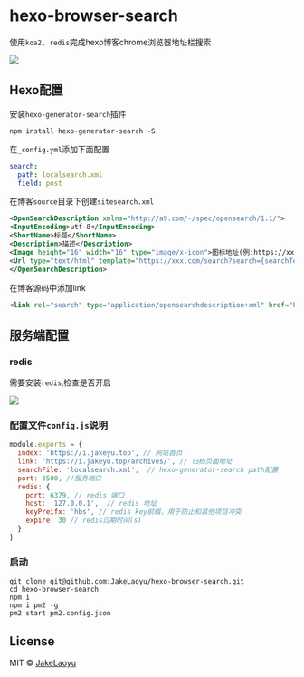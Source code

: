 # hexo-browser-search

使用`koa2`、`redis`完成hexo博客chrome浏览器地址栏搜索

![](https://blogimg.jakeyu.top/20170719150043011893340.png)

## Hexo配置

安装`hexo-generator-search`插件

```
npm install hexo-generator-search -S
```

在`_config.yml`添加下面配置

```yml
search:
  path: localsearch.xml
  field: post
```

在博客`source`目录下创建`sitesearch.xml`

```xml
<OpenSearchDescription xmlns="http://a9.com/-/spec/opensearch/1.1/">
<InputEncoding>utf-8</InputEncoding>
<ShortName>标题</ShortName>
<Description>描述</Description>
<Image height="16" width="16" type="image/x-icon">图标地址(例:https://xxx.com/favicon.ico)</Image>
<Url type="text/html" template="https://xxx.com/search?search={searchTerms}"/>
</OpenSearchDescription>
```

在博客源码中添加link

```html
<link rel="search" type="application/opensearchdescription+xml" href="https://i.jakeyu.top/sitesearch.xml" title="Jake">
```


## 服务端配置

### redis

需要安装`redis`,检查是否开启

![](https://blogimg.jakeyu.top/hexo-browser-search/Jietu20180524-001406@2x.png)

### 配置文件`config.js`说明

```js
module.exports = {
  index: 'https://i.jakeyu.top', // 网站首页
  link: 'https://i.jakeyu.top/archives/', // 归档页面地址
  searchFile: 'localsearch.xml',  // hexo-generator-search path配置
  port: 3500, //服务端口
  redis: {
    port: 6379, // redis 端口
    host: '127.0.0.1',  // redis 地址
    keyPreifx: 'hbs', // redis key前缀，用于防止和其他项目冲突
    expire: 30 // redis过期时间(s)
  }
}
```

### 启动
```
git clone git@github.com:JakeLaoyu/hexo-browser-search.git
cd hexo-browser-search
npm i
npm i pm2 -g
pm2 start pm2.config.json
```

## License
MIT © [JakeLaoyu](https://github.com/JakeLaoyu)
